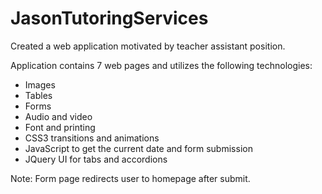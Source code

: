 # JasonTutoringServices

Created a web application motivated by teacher assistant position. 

Application contains 7 web pages and utilizes the following technologies:
- Images
- Tables
- Forms
- Audio and video
- Font and printing
- CSS3 transitions and animations
- JavaScript to get the current date and form submission
- JQuery UI for tabs and accordions


Note: Form page redirects user to homepage after submit. 
